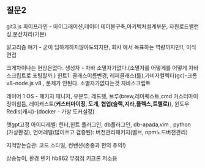 
## 질문2
git3.js
파이프라인 - 마이그래이션,데이터
테이블구축,아키텍처설계부분, 자원로드밸런싱,분산처리(기본)

알고리즘 얘기 - 굳이 딥하게하지않아도되지만, 회사 에서 목표하는 역량까지만!!,
이직 면접

크게차이나는 현상은없다.
	생성자 - 자바 소멸자가없다.(소멸자를 어떻게를 어떻게 자바스크립트로 포팅할까.)
	힌트1: 클래스이름변경, 레퍼클래스(틀),가비자컬렉터(gc)-크롬v8-node.js v8 ,
	문제가 안된다.
	소멸자가없다는것
	자바스크립트

레이어 1 
OS - 패키지 매니저, 우분투, 레드헷, 브루(brew,레이퀘스트,cmd 커스터마이징이힘듬, 레이캐스트(**커스터마이징, 도개, 협업(슬랙,지라,플렉스,트렐로)**), 윈도우
Redis(캐시)-(docker - 가상 도커설정)

챗gpt고정
아이디레벨: 린터,힌트 플러그인, db플러그인, db-apada,vim , python (가상환경),
언어레벨(많이쓰고 검증된): 버전관리패키지(밸브, npm노드버전관리)

지적받는습관: 코드 스타일, 컨밴션(존중과 편의 주의!) 

상승높이, 환경
텐키 hb862 무접점 키크론 저소음

